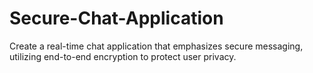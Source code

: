 # Secure-Chat-Application
Create a real-time chat application that emphasizes secure messaging, utilizing end-to-end encryption to protect user privacy. 

